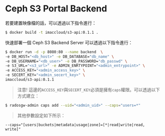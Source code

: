 # Ceph S3 Portal Backend
若要建置映像檔的話，可以透過以下指令進行：
```sh
$ docker build -t imaccloud/s3-api:0.1.1 .
```

快速部署一個 Ceph S3 Backend Server 可以透過以下指令進行：
```sh
$ docker run -d -p 8080:80 --name backend  \
-e DB_HOST="<db_host>" -e DB_DATABASE="db_name" \
-e DB_USERNAME="<db_user>" -e DB_PASSWORD="db_passwd" \
-e S3_URL="<s3_url>" -e ADMIN_ENRTYPOINT="<admin_entrypoint>" \
-e ACCESS_KEY="<admin_access_key>" \
-e SECERT_KEY="<admin_secert_key>" \
imaccloud/s3-api:0.1.1
```
> 注意! 這邊的```ACCESS_KEY```與```SECERT_KEY```必須是擁有```caps```權限。可以透過以下方式建立：
```sh
$ radosgw-admin caps add --uid="<admin_uid>" --caps="users=*"
```
> 其他參數設定如下所示：
```
--caps="[users|buckets|metadata|usage|zone]=[*|read|write|read, write]"
```
